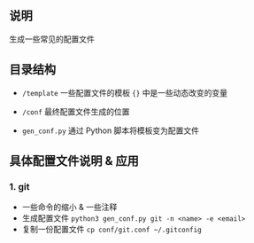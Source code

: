 ## 说明

生成一些常见的配置文件

## 目录结构

- `/template` 一些配置文件的模板 `{}` 中是一些动态改变的变量

- `/conf` 最终配置文件生成的位置

- `gen_conf.py` 通过 Python 脚本将模板变为配置文件


## 具体配置文件说明 & 应用

### 1. git
  - 一些命令的缩小 & 一些注释
  - 生成配置文件 `python3 gen_conf.py git -n <name> -e <email>`
  - 复制一份配置文件 `cp conf/git.conf ~/.gitconfig`
